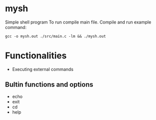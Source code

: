 # mysh
Simple shell program
To run compile main file.
Compile and run example command:
```
gcc -o mysh.out ./src/main.c -lm && ./mysh.out
```
# Functionalities
* Executing external commands
## Bultin functions and options
* echo
* exit
* cd
* help
